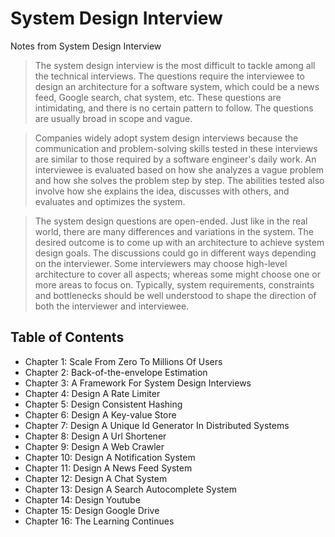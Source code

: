# System Design Interview

Notes from System Design Interview

>The system design interview is the most difficult to tackle among all the technical interviews. The questions require the interviewee to design an architecture for a software system, which could be a news feed, Google search, chat system, etc. These questions are intimidating, and there is no certain pattern to follow. The questions are usually broad in scope and vague.

>Companies widely adopt system design interviews because the communication and problem-solving skills tested in these interviews are similar to those required by a software engineer's daily work. An interviewee is evaluated based on how she analyzes a vague problem and how she solves the problem step by step. The abilities tested also involve how she explains the idea, discusses with others, and evaluates and optimizes the system.

>The system design questions are open-ended. Just like in the real world, there are many differences and variations in the system. The desired outcome is to come up with an architecture to achieve system design goals. The discussions could go in different ways depending on the interviewer. Some interviewers may choose high-level architecture to cover all aspects; whereas some might choose one or more areas to focus on. Typically, system requirements, constraints and bottlenecks should be well understood to shape the direction of both the interviewer and interviewee.

## Table of Contents

* Chapter 1: Scale From Zero To Millions Of Users
* Chapter 2: Back-of-the-envelope Estimation
* Chapter 3: A Framework For System Design Interviews
* Chapter 4: Design A Rate Limiter
* Chapter 5: Design Consistent Hashing
* Chapter 6: Design A Key-value Store
* Chapter 7: Design A Unique Id Generator In Distributed Systems
* Chapter 8: Design A Url Shortener
* Chapter 9: Design A Web Crawler
* Chapter 10: Design A Notification System
* Chapter 11: Design A News Feed System
* Chapter 12: Design A Chat System
* Chapter 13: Design A Search Autocomplete System
* Chapter 14: Design Youtube
* Chapter 15: Design Google Drive
* Chapter 16: The Learning Continues
